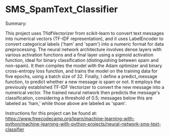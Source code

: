 # SMS_SpamText_Classifier

Summary:

This project uses TfidfVectorizer from scikit-learn to convert text messages into numerical vectors (TF-IDF representation), and it uses LabelEncoder to convert categorical labels 
('ham' and 'spam') into a numeric format for data preprocessing.
The neural network architecture involves dense layers with various activation functions and a final layer using a sigmoid activation function, 
ideal for binary classification (distinguishing between spam and non-spam).
It then compiles the model with the Adam optimizer and binary cross-entropy loss function, and trains the model on the training data for five epochs, 
using a batch size of 32.
Finally, I define a predict_message function, to predict whether a new message is spam or not. It employs the previously established TF-IDF Vectorizer to convert the new message into a numerical vector. 
The trained neural network then predicts the message's classification, considering a threshold of 0.5; messages below this are labeled as 'ham,' 
while those above are labeled as 'spam'.

Instructions for this project can be found at:
  https://www.freecodecamp.org/learn/machine-learning-with-python/machine-learning-with-python-projects/neural-network-sms-text-classifier
